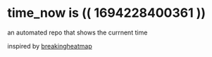 # time_now is (( 1694228400361 ))

an automated repo that shows the currnent time

inspired by [breakingheatmap](https://github.com/breakingheatmap/breakingheatmap)